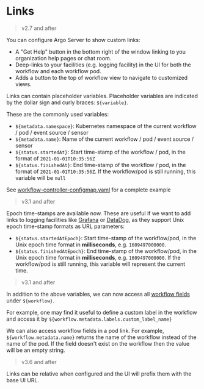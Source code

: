 # Links

> v2.7 and after

You can configure Argo Server to show custom links:

* A "Get Help" button in the bottom right of the window linking to you organization help pages or chat room.
* Deep-links to your facilities (e.g. logging facility) in the UI for both the workflow and each workflow pod.
* Adds a button to the top of workflow view to navigate to customized views.

Links can contain placeholder variables. Placeholder variables are indicated by the dollar sign and curly braces: `${variable}`.

These are the commonly used variables:

* `${metadata.namespace}`: Kubernetes namespace of the current workflow / pod / event source / sensor
* `${metadata.name}`: Name of the current workflow / pod / event source / sensor
* `${status.startedAt}`: Start time-stamp of the workflow / pod, in the format of `2021-01-01T10:35:56Z`
* `${status.finishedAt}`: End time-stamp of the workflow / pod, in the format of  `2021-01-01T10:35:56Z`. If the workflow/pod is still running, this variable will be `null`

See [workflow-controller-configmap.yaml](workflow-controller-configmap.yaml) for a complete example

> v3.1 and after

Epoch time-stamps are available now. These are useful if we want to add links to logging facilities like [Grafana](https://grafana.com/)
or [DataDog](https://datadoghq.com/), as they support Unix epoch time-stamp formats as URL
parameters:

* `${status.startedAtEpoch}`: Start time-stamp of the workflow/pod, in the Unix epoch time format in **milliseconds**, e.g. `1609497000000`.
* `${status.finishedAtEpoch}`: End time-stamp of the workflow/pod, in the Unix epoch time format in  **milliseconds**, e.g. `1609497000000`. If the workflow/pod is still running, this variable will represent the current time.

> v3.1 and after

In addition to the above variables, we can now access all [workflow fields](fields.md#workflow) under `${workflow}`.

For example, one may find it useful to define a custom label in the workflow and access it by `${workflow.metadata.labels.custom_label_name}`

We can also access workflow fields in a pod link. For example, `${workflow.metadata.name}` returns
the name of the workflow instead of the name of the pod. If the field doesn't exist on the workflow then the value will be an empty string.

> v3.6 and after

Links can be relative when configured and the UI will prefix them with the base UI URL.
